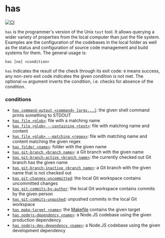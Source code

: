 # has

[![CI](https://github.com/kevgo/has/actions/workflows/ci.yml/badge.svg)](https://github.com/kevgo/has/actions/workflows/ci.yml)

`has` is the programmer's version of the Unix `test` tool. It allows querying a
wider variety of properties from the local computer than just the file system.
Examples are the configuration of the codebases in the local folder as well as
the status and configuration of source code management and build systems for
them. The general usage is:

```
has [no] <condition>
```

`has` indicates the result of the check through its exit code: `0` means
success, any non-zero exit code indicates the given condition is not met. The
optional `no` argument inverts the condition, i.e. checks for absence of the
condition.

### conditions

- [`has command-output <command> [args...]`](features/command-output.feature):
  the given shell command prints something to STDOUT
- [`has file <glob>`](features/filesystem/file-name.feature): file with a matching name
- [`has file <glob> --containing <text>`](features/filesystem/file-name-and-content.feature):
  file with matching name and content
- [`has file <glob> --matching <regex>`](features/filesystem/file-name-and-content.feature):
  file with matching name and content matching the given regex
- [`has folder <name>`](features/filesystem/folder.feature): folder with the given name
- [`has git-branch <branch name>`](features/git-branch.feature): a Git branch
  with the given name
- [`has git-branch-active <branch name>`](features/git-branch-active.feature):
  the currently checked out Git branch has the given name
- [`has git-branch-inactive <branch name>`](features/git-branch-inactive.feature):
  a Git branch with the given name that is not checked out
- [`has git-changes-uncommitted`](features/git-changes-uncommitted.feature): the
  local Git workspace contains uncommitted changes
- [`has git-commits-by-author`](features/git-commits-by-author.feature): the
  local Git workspace contains commits by the given person
- [`has git-commits-unpushed`](features/git-commits-unpushed.feature): unpushed
  commits in the local Git workspace
- [`has make-target <name>`](features/make-target.feature): the
  [Makefile](https://www.gnu.org/software/make) contains the given target
- [`has nodejs-dependency <name>`](features/node-dependency.feature): a Node.JS
  codebase using the given production dependency
- [`has nodejs-dev-dependency <name>`](features/node-dependency.feature): a
  Node.JS codebase using the given development dependency
